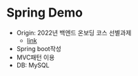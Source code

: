 # Spring Demo

- Origin: 2022년 백엔드 온보딩 코스 선별과제
  - [link](https://www.wanted.co.kr/events/pre_ob_be_3?utm_source=email&utm_medium=braze_mkt&utm_campaign=career_pre_ob_be_3) 
- Spring boot작성
- MVC패턴 이용
- DB: MySQL